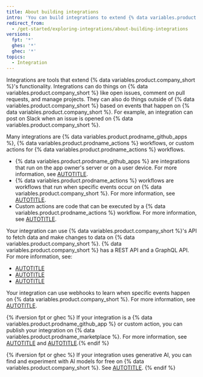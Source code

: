 ```yaml
---
title: About building integrations
intro: 'You can build integrations to extend {% data variables.product.company_short %}''s functionality.'
redirect_from:
  - /get-started/exploring-integrations/about-building-integrations
versions:
  fpt: '*'
  ghes: '*'
  ghec: '*'
topics: 
  - Integration
---
```


Integrations are tools that extend {% data variables.product.company_short %}'s functionality. Integrations can do things on {% data variables.product.company_short %} like open issues, comment on pull requests, and manage projects. They can also do things outside of {% data variables.product.company_short %} based on events that happen on {% data variables.product.company_short %}. For example, an integration can post on Slack when an issue is opened on {% data variables.product.company_short %}.

Many integrations are {% data variables.product.prodname_github_apps %}, {% data variables.product.prodname_actions %} workflows, or custom actions for {% data variables.product.prodname_actions %} workflows.

* {% data variables.product.prodname_github_apps %} are integrations that run on the app owner's server or on a user device. For more information, see [AUTOTITLE](/apps/creating-github-apps/about-creating-github-apps/about-creating-github-apps).
* {% data variables.product.prodname_actions %} workflows are workflows that run when specific events occur on {% data variables.product.company_short %}. For more information, see [AUTOTITLE](/actions/learn-github-actions/understanding-github-actions).
* Custom actions are code that can be executed by a {% data variables.product.prodname_actions %} workflow. For more information, see [AUTOTITLE](/actions/creating-actions/about-custom-actions).

Your integration can use {% data variables.product.company_short %}'s API to fetch data and make changes to data on {% data variables.product.company_short %}. {% data variables.product.company_short %} has a REST API and a GraphQL API. For more information, see:

* [AUTOTITLE](/rest/about-the-rest-api/comparing-githubs-rest-api-and-graphql-api)
* [AUTOTITLE](/rest)
* [AUTOTITLE](/graphql)

Your integration can use webhooks to learn when specific events happen on {% data variables.product.company_short %}. For more information, see [AUTOTITLE](/webhooks/about-webhooks).

{% ifversion fpt or ghec %} If your integration is a {% data variables.product.prodname_github_app %} or custom action, you can publish your integration on {% data variables.product.prodname_marketplace %}. For more information, see [AUTOTITLE](/apps/github-marketplace/github-marketplace-overview/about-github-marketplace-for-apps) and [AUTOTITLE](/actions/creating-actions/publishing-actions-in-github-marketplace).{% endif %}

{% ifversion fpt or ghec %}
If your integration uses generative AI, you can find and experiment with AI models for free on {% data variables.product.company_short %}. See [AUTOTITLE](/github-models/prototyping-with-ai-models).
{% endif %}
